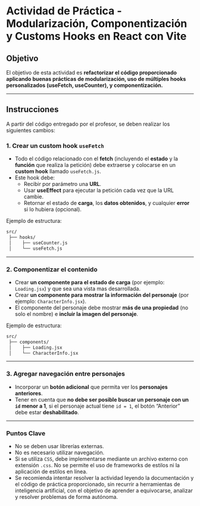 # Actividad de Práctica - Modularización, Componentización y Customs Hooks en React con Vite

## Objetivo

El objetivo de esta actividad es **refactorizar el código proporcionado aplicando buenas prácticas de modularización, uso de múltiples hooks personalizados (useFetch, useCounter), y componentización.**

---

## Instrucciones

A partir del código entregado por el profesor, se deben realizar los siguientes cambios:

### 1. Crear un custom hook `useFetch`

- Todo el código relacionado con el **fetch** (incluyendo el **estado** y la **función** que realiza la petición) debe extraerse y colocarse en un **custom hook** llamado `useFetch.js`.
- Este hook debe:
  - Recibir por parámetro una **URL**.
  - Usar **useEffect** para ejecutar la petición cada vez que la URL cambie.
  - Retornar el estado de **carga**, los **datos obtenidos**, y cualquier **error** si lo hubiera (opcional).

Ejemplo de estructura:

```bash
src/
 ├── hooks/
 │    ├── useCounter.js
 │    └── useFetch.js
```

---

### 2. Componentizar el contenido

- Crear **un componente para el estado de carga** (por ejemplo: `Loading.jsx`) y que sea una vista mas desarrollada.
- Crear **un componente para mostrar la información del personaje** (por ejemplo: `CharacterInfo.jsx`).
- El componente del personaje debe mostrar **más de una propiedad** (no solo el nombre) e **incluir la imagen del personaje**.

Ejemplo de estructura:

```bash
src/
 ├── components/
 │    ├── Loading.jsx
 │    └── CharacterInfo.jsx
```

---

### 3. Agregar navegación entre personajes

- Incorporar un **botón adicional** que permita ver los **personajes anteriores**.
- Tener en cuenta que **no debe ser posible buscar un personaje con un `id` menor a 1**, si el personaje actual tiene `id = 1`, el botón “Anterior” debe estar **deshabilitado**.

---

### Puntos Clave

- No se deben usar librerías externas.
- No es necesario utilizar navegación.
- Si se utiliza `CSS`, debe implementarse mediante un archivo externo con extensión `.css`. No se permite el uso de frameworks de estilos ni la aplicación de estilos en línea.
- Se recomienda intentar resolver la actividad leyendo la documentación y el código de práctica proporcionado, sin recurrir a herramientas de inteligencia artificial, con el objetivo de aprender a equivocarse, analizar y resolver problemas de forma autónoma.
